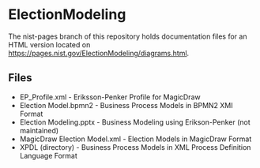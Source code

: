 # ElectionModeling
The nist-pages branch of this repository holds documentation files for an HTML version located on https://pages.nist.gov/ElectionModeling/diagrams.html.

## Files

* EP_Profile.xml - Eriksson-Penker Profile for MagicDraw
* Election Model.bpmn2 - Business Process Models in BPMN2 XMI Format
* Election Modeling.pptx - Business Modeling using Erikson-Penker (not maintained)
* MagicDraw Election Model.xml - Election Models in MagicDraw Format
* XPDL (directory) - Business Process Models in XML Process Definition Language Format